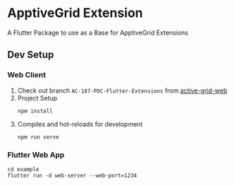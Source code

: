 # ApptiveGrid Extension

A Flutter Package to use as a Base for ApptiveGrid Extensions

## Dev Setup

### Web Client

1. Check out branch `AC-187-POC-Flutter-Extensions` from [active-grid-web](https://bitbucket.org/2denker/active-grid-web)
2. Project Setup
    ```
    npm install
   ```
2. Compiles and hot-reloads for development
    ```
    npm run serve
   ```
   
### Flutter Web App
```
cd example
flutter run -d web-server --web-port=1234
```
